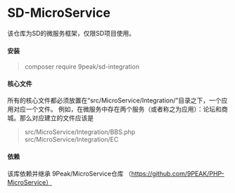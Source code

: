 # SD-MicroService

该仓库为SD的微服务框架，仅限SD项目使用。
#### 安装
> composer require 9peak/sd-integration

#### 核心文件
所有的核心文件都必须放置在“src/MicroService/Integration/”目录之下，一个应用对应一个文件。
例如，在微服务中存在两个服务（或者称之为应用）：论坛和商城。那么对应建立的文件应该是
> src/MicroService/Integration/BBS.php <br>
> src/MicroService/Integration/EC

#### 依赖
该库依赖并继承 9Peak/MicroService仓库 （https://github.com/9PEAK/PHP-MicroService）



